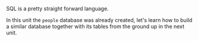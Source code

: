 SQL is a pretty straight forward language. 

In this unit the `people` database was already created, let's learn how to build a similar database together with its tables from the ground up in the next unit.
